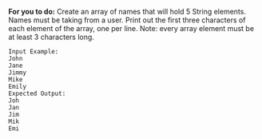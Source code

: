 **For you to do:**
Create an array of names that will hold 5 String elements.
Names must be taking from a user.
Print out the first three characters of each element of the array, one per line.
Note: every array element must be at least 3 characters long.

```
Input Example:
John
Jane
Jimmy
Mike
Emily
Expected Output:
Joh
Jan
Jim
Mik
Emi
```
